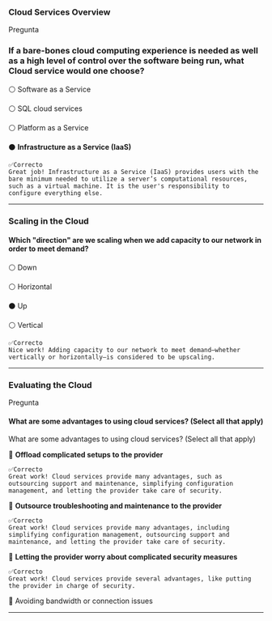 ### Cloud Services Overview
Pregunta

### If a bare-bones cloud computing experience is needed as well as a high level of control over the software being run, what Cloud service would one choose?


⚪ Software as a Service


⚪ SQL cloud services


⚪ Platform as a Service


⚫ **Infrastructure as a Service (IaaS)**

    ✅Correcto
    Great job! Infrastructure as a Service (IaaS) provides users with the bare minimum needed to utilize a server’s computational resources, such as a virtual machine. It is the user's responsibility to configure everything else.

---
### Scaling in the Cloud
#### Which "direction" are we scaling when we add capacity to our network in order to meet demand?


⚪ Down


⚪ Horizontal


⚫ Up


⚪ Vertical

    ✅Correcto
    Nice work! Adding capacity to our network to meet demand—whether vertically or horizontally—is considered to be upscaling.

---
### Evaluating the Cloud
Pregunta

#### What are some advantages to using cloud services? (Select all that apply)


What are some advantages to using cloud services? (Select all that apply)


🔳 **Offload complicated setups to the provider**

    ✅Correcto
    Great work! Cloud services provide many advantages, such as outsourcing support and maintenance, simplifying configuration management, and letting the provider take care of security.


🔳 **Outsource troubleshooting and maintenance to the provider**

    ✅Correcto
    Great work! Cloud services provide many advantages, including simplifying configuration management, outsourcing support and maintenance, and letting the provider take care of security.


🔳 **Letting the provider worry about complicated security measures**

    ✅Correcto
    Great work! Cloud services provide several advantages, like putting the provider in charge of security.


🔲 Avoiding bandwidth or connection issues

---

